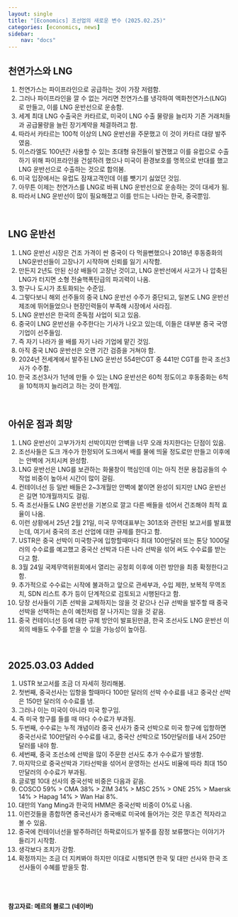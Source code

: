 ```yaml
---
layout: single
title: "[Economics] 조선업의 새로운 변수 (2025.02.25)"
categories: [economics, news]
sidebar:
    nav: "docs"
---
```


## 천연가스와 LNG
1. 천연가스는 파이프라인으로 공급하는 것이 가장 저렴함.
1. 그러나 파이프라인을 깔 수 없는 거리면 천연가스를 냉각하여 액화천연가스(LNG)로 만들고, 이를 LNG 운반선으로 운송함.
1. 세계 최대 LNG 수출국은 카타르로, 미국이 LNG 수출 물량을 늘리자 기존 거래처들과 공급물량을 늘린 장기계약을 체결하려고 함.
1. 따라서 카타르는 100척 이상의 LNG 운반선을 주문했고 이 것이 카타르 대량 발주였음.
1. 이스라엘도 100년간 사용할 수 있는 초대형 유전들이 발견했고 이를 유럽으로 수출하기 위해 파이프라인을 건설하려 했으나 미국이 환경보호를 명목으로 반대를 했고 LNG 운반선으로 수출하는 것으로 합의봄.
1. 미국 입장에서는 유럽도 잠재고객인데 이를 뺏기기 싫었던 것임.
1. 아무튼 이제는 천연가스를 LNG로 바꿔 LNG 운반선으로 운송하는 것이 대세가 됨.
1. 따라서 LNG 운반선이 많이 필요해졌고 이를 만드는 나라는 한국, 중국뿐임.

<br/>

## LNG 운반선
1. LNG 운반선 시장은 건조 가격이 싼 중국이 다 먹을뻔했으나 2018년 후동중화의 LNG운반선들이 고장나기 시작하며 신뢰를 잃기 시작함.
1. 만든지 2년도 안된 신상 배들이 고장난 것이고, LNG 운반선에서 사고가 나 압축된 LNG가 터지면 소형 전술핵폭탄급의 파괴력이 나옴.
1. 항구나 도시가 초토화되는 수준임.
1. 그렇다보니 해외 선주들의 중국 LNG 운반선 수주가 중단되고, 일본도 LNG 운반선 제조에 뛰어들었으나 현장인력들이 부족해 시장에서 사라짐.
1. LNG 운반선은 한국의 준독점 사업이 되고 있음.
1. 중국이 LNG 운반선을 수주한다는 기사가 나오고 있는데, 이들은 대부분 중국 국영기업이 선주들임.
1. 즉 자기 나라가 쓸 배를 자기 나라 기업에 맡긴 것임.
1. 아직 중국 LNG 운반선은 오랜 기간 검증을 거쳐야 함.
1. 2024년 전세계에서 발주된 LNG 운반선 554만CGT 중 441만 CGT를 한국 조선3사가 수주함.
1. 한국 조선3사가 1년에 만들 수 있는 LNG 운반선은 60척 정도이고 후동중화는 6척을 10척까지 늘리려고 하는 것이 한계임.

<br/>

## 아쉬운 점과 희망
1. LNG 운반선이 고부가가치 선박이지만 안벽을 너무 오래 차지한다는 단점이 있음.
1. 조선사들은 도크 개수가 한정되어 도크에서 배를 물에 띄울 정도로만 만들고 이후에는 안벽에 거치시켜 완성함.
1. LNG 운반선은 LNG를 보관하는 화물창이 핵심인데 이는 아직 전문 용접공들의 수작업 비중이 높아서 시간이 많이 걸림.
1. 컨테이너선 등 일반 배들은 2~3개월만 안벽에 붙이면 완성이 되지만 LNG 운반선은 길면 10개월까지도 걸림.
1. 즉 조선사들도 LNG 운반선을 기본으로 깔고 다른 배들을 섞어서 건조해야 최적 효율이 나옴.
1. 이런 상황에서 25년 2월 21일, 미국 무역대표부는 301조와 관련된 보고서를 발표했는데, 여기서 중국의 조선 산업에 대한 규제를 한다고 함.
1. USTR은 중국 선박이 미국항구에 입항할때마다 최대 100만달러 또는 톤당 1000달러의 수수료를 예고했고 중국산 선박과 다른 나라 선박을 섞어 써도 수수료를 받는다고 함.
1. 3월 24일 국제무역위원회에서 열리는 공청회 이후에 이런 방안을 최종 확정한다고 함.
1. 추가적으로 수수료는 시작에 불과하고 앞으로 관세부과, 수입 제한, 보복적 무역조치, SDN 리스트 추가 등이 단계적으로 검토되고 시행된다고 함.
1. 당장 선사들이 기존 선박을 교체하지는 않을 것 같으나 신규 선박을 발주할 때 중국 선박을 선택하는 손이 예전처럼 잘 나가지는 않을 것 같음.
1. 중국 컨테이너선 등에 대한 규제 방안이 발표된만큼, 한국 조선사도 LNG 운반선 이외의 배들도 수주를 받을 수 있을 가능성이 높아짐.

<br/>

## 2025.03.03 Added
1. USTR 보고서를 조금 더 자세히 정리해봄.
1. 첫번째, 중국선사는 입항을 할때마다 100만 달러의 선박 수수료를 내고 중국산 선박은 150만 달러의 수수료를 냄.
1. 그러나 이는 미국이 아니라 미국 항구임.
1. 즉 미국 항구를 들를 때 마다 수수료가 부과됨.
1. 두번째, 수수료는 누적 개념이라 중국 선사가 중국 선박으로 미국 항구에 입항하면 중국선사로 100만달러 수수료를 내고, 중국산 선박으로 150만달러를 내서 250만달러를 내야 함.
1. 세번째, 중국 조선소에 선박을 많이 주문한 선사도 추가 수수료가 발생함.
1. 마지막으로 중국선박과 기타선박을 섞어서 운영하는 선사도 비율에 따라 최대 150만달러의 수수료가 부과됨.
1. 글로벌 10대 선사의 중국선박 비중은 다음과 같음.
1. COSCO 59% > CMA 38% > ZIM 34% > MSC 25% > ONE 25% > Maersk 14% > Hapag 14% > Wan Hai 8%.
1. 대만의 Yang Ming과 한국의 HMM은 중국선박 비중이 0%로 나옴.
1. 이런것들을 종합하면 중국선사가 중국배로 미국에 들어가는 것은 무조건 적자라고 볼 수 있음.
1. 중국에 컨테이너선을 발주하려던 하팍로이드가 발주를 잠정 보류했다는 이야기가 들리기 시작함.
1. 생각보다 조치가 강함.
1. 확정까지는 조금 더 지켜봐야 하지만 이대로 시행되면 한국 및 대만 선사와 한국 조선사들이 수혜를 받을듯 함.



<br/>
<br/>

#### 참고자료: 메르의 블로그 (네이버) 